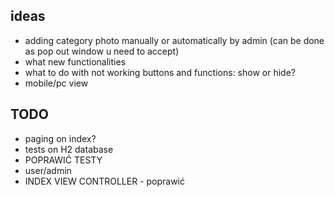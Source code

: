 ## ideas
- adding category photo manually or automatically by admin (can be done as pop out window u need to accept)
- what new functionalities
- what to do with not working buttons and functions: show or hide?
- mobile/pc view

## TODO
- paging on index?
- tests on H2 database
- POPRAWIĆ TESTY
- user/admin
- INDEX VIEW CONTROLLER - poprawić